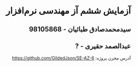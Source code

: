 <div dir="rtl">

# آزمایش ششم آز مهندسی نرم‌افزار

## سیدمحمدصادق طبائیان - 98105868

## عبدالصمد حقیری - ?


آدرس مخزن پروژه: https://github.com/GildedJson/SE-AZ-6




</div>